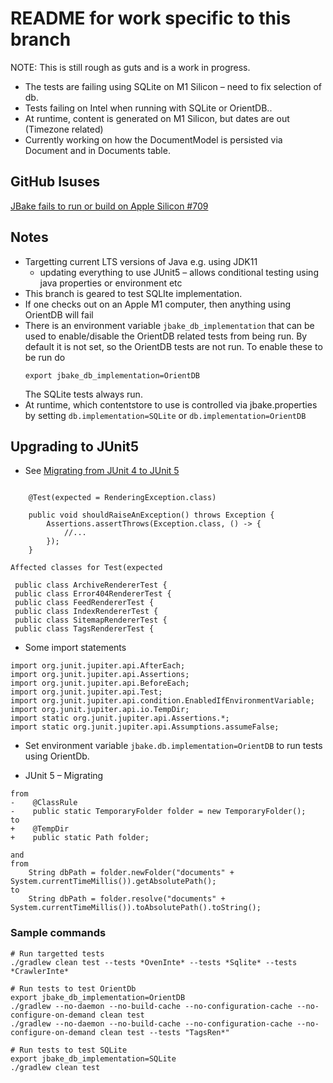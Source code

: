 README for work specific to this branch
=======================================

NOTE: This is still rough as guts and is a work in progress.

* The tests are failing using SQLite on M1 Silicon – need to fix selection of
  db.
* Tests failing on Intel when running with SQLite or OrientDB..
* At runtime, content is generated on M1 Silicon, but dates are
  out (Timezone related)
* Currently working on how the DocumentModel is persisted via Document
  and in Documents table.


## GitHub Isuses

[JBake fails to run or build on Apple Silicon #709](https://github.com/jbake-org/jbake/issues/709)


## Notes

* Targetting current LTS versions of Java e.g. using JDK11
  * updating everything to use JUnit5 – allows conditional testing using java
    properties or environment etc
* This branch is geared to test SQLIte implementation.
* If one checks out on an Apple M1 computer, then anything using OrientDB will fail
* There is an environment variable `jbake_db_implementation` that can be used
  to enable/disable the OrientDB related tests from being run. By default it is
  not set, so the OrientDB tests are not run. To enable these to be run do
  ```
  export jbake_db_implementation=OrientDB
  ```
  The SQLite tests always run.
* At runtime, which contentstore to use is controlled via jbake.properties by
  setting `db.implementation=SQLite` or `db.implementation=OrientDB`


## Upgrading to JUnit5

* See [Migrating from JUnit 4 to JUnit 5](https://www.baeldung.com/junit-5-migration)

```

    @Test(expected = RenderingException.class)

    public void shouldRaiseAnException() throws Exception {
        Assertions.assertThrows(Exception.class, () -> {
            //...
        });
    }

Affected classes for Test(expected

 public class ArchiveRendererTest {
 public class Error404RendererTest {
 public class FeedRendererTest {
 public class IndexRendererTest {
 public class SitemapRendererTest {
 public class TagsRendererTest {

```

* Some import statements
```
import org.junit.jupiter.api.AfterEach;
import org.junit.jupiter.api.Assertions;
import org.junit.jupiter.api.BeforeEach;
import org.junit.jupiter.api.Test;
import org.junit.jupiter.api.condition.EnabledIfEnvironmentVariable;
import org.junit.jupiter.api.io.TempDir;
import static org.junit.jupiter.api.Assertions.*;
import static org.junit.jupiter.api.Assumptions.assumeFalse;
```

* Set environment variable `jbake.db.implementation=OrientDB` to run tests using OrientDb.

* JUnit 5 – Migrating
```
from
-    @ClassRule
-    public static TemporaryFolder folder = new TemporaryFolder();
to
+    @TempDir
+    public static Path folder;

and
from
    String dbPath = folder.newFolder("documents" + System.currentTimeMillis()).getAbsolutePath();
to
    String dbPath = folder.resolve("documents" + System.currentTimeMillis()).toAbsolutePath().toString();

```

### Sample commands

```
# Run targetted tests
./gradlew clean test --tests *OvenInte* --tests *Sqlite* --tests *CrawlerInte*

# Run tests to test OrientDb
export jbake_db_implementation=OrientDB
./gradlew --no-daemon --no-build-cache --no-configuration-cache --no-configure-on-demand clean test
./gradlew --no-daemon --no-build-cache --no-configuration-cache --no-configure-on-demand clean test --tests "TagsRen*"

# Run tests to test SQLite
export jbake_db_implementation=SQLite
./gradlew clean test
```
